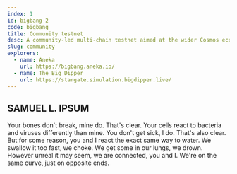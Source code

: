 ```yaml
---
index: 1
id: bigbang-2
code: bigbang
title: Community testnet
desc: A community-led multi-chain testnet aimed at the wider Cosmos ecosystem and independent zone developers focusing on feature testing and experimental development.
slug: community
explorers:
  - name: Aneka
    url: https://bigbang.aneka.io/
  - name: The Big Dipper
    url: https://stargate.simulation.bigdipper.live/
---
```


## SAMUEL L. IPSUM

Your bones don't break, mine do. That's clear. Your cells react to bacteria and viruses differently than mine. You don't get sick, I do. That's also clear. But for some reason, you and I react the exact same way to water. We swallow it too fast, we choke. We get some in our lungs, we drown. However unreal it may seem, we are connected, you and I. We're on the same curve, just on opposite ends.

<section-explorer :data="explorers"></section-explorer>